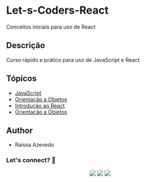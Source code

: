 # Let-s-Coders-React
Conceitos iniciais para uso de React

## Descrição
Curso rápido e prático para uso de JavaScript e React

## Tópicos
- [JavaScript](https://github.com/Raii-Azevedo/Intro-ao-React/blob/main/JavaScript.pdf)
- [Orientação a Objetos](https://github.com/Raii-Azevedo/Intro-ao-React/blob/main/JS%20-%20Orienta%C3%A7%C3%A3o%20a%20Objetos.pdf)
- [Introdução ao React](https://github.com/Raii-Azevedo/Let-s-Coders---React/blob/master/Introdu%C3%A7%C3%A3o%20ao%20React.pdf)
- [Orientação a Objetos](https://github.com/Raii-Azevedo/Let-s-Coders---React/blob/master/Orienta%C3%A7%C3%A3o%20a%20Objetos.pdf)

## Author
- Raíssa Azevedo

### Let's connect? 🤝
<div>
  <p align="center">
    <a href="https://www.linkedin.com/in/raissa-azevedo-555893120/"><img src="https://img.shields.io/badge/-LinkedIn-0077B5?style=flat&logo=Linkedin&logoColor=white"/></a>
    <a href="https://twitter.com/Raiissa_Azevedo"><img src="https://img.shields.io/badge/-Twitter-%231DA1F2?style=flat&logo=twitter&logoColor=white"/></a>
    <a href="https://www.instagram.com/raiissa.azevedo/"><img src="https://img.shields.io/badge/-Instagram-E4405F?style=flat&logo=instagram&logoColor=white"/></a>
  </p> </div></div>
</div>

